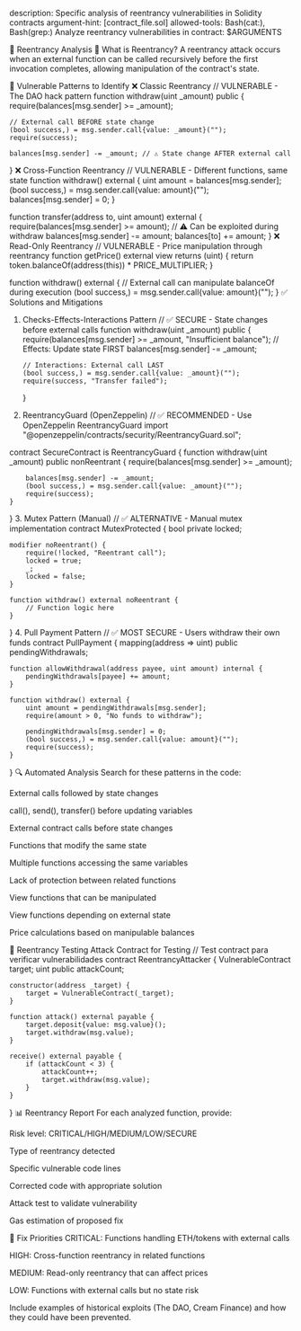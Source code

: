 description: Specific analysis of reentrancy vulnerabilities in Solidity contracts
argument-hint: [contract_file.sol]
allowed-tools: Bash(cat:), Bash(grep:)
Analyze reentrancy vulnerabilities in contract: $ARGUMENTS

🔄 Reentrancy Analysis
🚨 What is Reentrancy?
A reentrancy attack occurs when an external function can be called recursively before the first invocation completes, allowing manipulation of the contract's state.

📍 Vulnerable Patterns to Identify
❌ Classic Reentrancy
// VULNERABLE - The DAO hack pattern
function withdraw(uint \_amount) public {
require(balances[msg.sender] >= \_amount);

    // External call BEFORE state change
    (bool success,) = msg.sender.call{value: _amount}("");
    require(success);

    balances[msg.sender] -= _amount; // ⚠️ State change AFTER external call

}
❌ Cross-Function Reentrancy
// VULNERABLE - Different functions, same state
function withdraw() external {
uint amount = balances[msg.sender];
(bool success,) = msg.sender.call{value: amount}("");
balances[msg.sender] = 0;
}

function transfer(address to, uint amount) external {
require(balances[msg.sender] >= amount); // ⚠️ Can be exploited during withdraw
balances[msg.sender] -= amount;
balances[to] += amount;
}
❌ Read-Only Reentrancy
// VULNERABLE - Price manipulation through reentrancy
function getPrice() external view returns (uint) {
return token.balanceOf(address(this)) \* PRICE_MULTIPLIER;
}

function withdraw() external {
// External call can manipulate balanceOf during execution
(bool success,) = msg.sender.call{value: amount}("");
}
✅ Solutions and Mitigations

1.  Checks-Effects-Interactions Pattern
    // ✅ SECURE - State changes before external calls
    function withdraw(uint \_amount) public {
    require(balances[msg.sender] >= \_amount, "Insufficient balance");
    // Effects: Update state FIRST
    balances[msg.sender] -= \_amount;

        // Interactions: External call LAST
        (bool success,) = msg.sender.call{value: _amount}("");
        require(success, "Transfer failed");

    }

2.  ReentrancyGuard (OpenZeppelin)
    // ✅ RECOMMENDED - Use OpenZeppelin ReentrancyGuard
    import "@openzeppelin/contracts/security/ReentrancyGuard.sol";

contract SecureContract is ReentrancyGuard {
function withdraw(uint \_amount) public nonReentrant {
require(balances[msg.sender] >= \_amount);

        balances[msg.sender] -= _amount;
        (bool success,) = msg.sender.call{value: _amount}("");
        require(success);
    }

} 3. Mutex Pattern (Manual)
// ✅ ALTERNATIVE - Manual mutex implementation
contract MutexProtected {
bool private locked;

    modifier noReentrant() {
        require(!locked, "Reentrant call");
        locked = true;
        _;
        locked = false;
    }

    function withdraw() external noReentrant {
        // Function logic here
    }

} 4. Pull Payment Pattern
// ✅ MOST SECURE - Users withdraw their own funds
contract PullPayment {
mapping(address => uint) public pendingWithdrawals;

    function allowWithdrawal(address payee, uint amount) internal {
        pendingWithdrawals[payee] += amount;
    }

    function withdraw() external {
        uint amount = pendingWithdrawals[msg.sender];
        require(amount > 0, "No funds to withdraw");

        pendingWithdrawals[msg.sender] = 0;
        (bool success,) = msg.sender.call{value: amount}("");
        require(success);
    }

}
🔍 Automated Analysis
Search for these patterns in the code:

External calls followed by state changes

call(), send(), transfer() before updating variables

External contract calls before state changes

Functions that modify the same state

Multiple functions accessing the same variables

Lack of protection between related functions

View functions that can be manipulated

View functions depending on external state

Price calculations based on manipulable balances

🧪 Reentrancy Testing
Attack Contract for Testing
// Test contract para verificar vulnerabilidades
contract ReentrancyAttacker {
VulnerableContract target;
uint public attackCount;

    constructor(address _target) {
        target = VulnerableContract(_target);
    }

    function attack() external payable {
        target.deposit{value: msg.value}();
        target.withdraw(msg.value);
    }

    receive() external payable {
        if (attackCount < 3) {
            attackCount++;
            target.withdraw(msg.value);
        }
    }

}
📊 Reentrancy Report
For each analyzed function, provide:

Risk level: CRITICAL/HIGH/MEDIUM/LOW/SECURE

Type of reentrancy detected

Specific vulnerable code lines

Corrected code with appropriate solution

Attack test to validate vulnerability

Gas estimation of proposed fix

🎯 Fix Priorities
CRITICAL: Functions handling ETH/tokens with external calls

HIGH: Cross-function reentrancy in related functions

MEDIUM: Read-only reentrancy that can affect prices

LOW: Functions with external calls but no state risk

Include examples of historical exploits (The DAO, Cream Finance) and how they could have been prevented.

